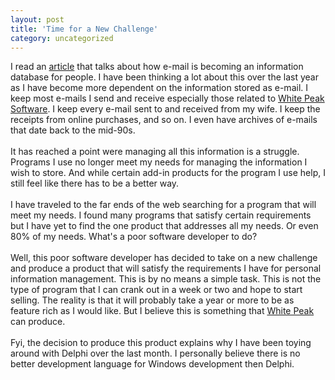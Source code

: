 ```yaml
---
layout: post
title: 'Time for a New Challenge'
category: uncategorized
---
```


I read an <a href="http://news.bbc.co.uk/2/hi/business/4167633.stm">article</a> that talks about how e-mail is becoming an information database for people.  I have been thinking a lot about this over the last year as I have become more dependent on the information stored as e-mail.  I keep most e-mails I send and receive especially those related to <a href="http://www.whitepeaksoftware.com/">White Peak Software</a>.  I keep every e-mail sent to and received from my wife.  I keep the receipts from online purchases, and so on.  I even have archives of e-mails that date back to the mid-90s.<br /><br />It has reached a point were managing all this information is a struggle.  Programs I use no longer meet my needs for managing the information I wish to store.  And while certain add-in products for the program I use help, I still feel like there has to be a better way.<br /><br />I have traveled to the far ends of the web searching for a program that will meet my needs.  I found many programs that satisfy certain requirements but I have yet to find the one product that addresses all my needs.  Or even 80% of my needs.  What's a poor software developer to do?<br /><br />Well, this poor software developer has decided to take on a new challenge and produce a product that will satisfy the requirements I have for personal information management.  This is by no means a simple task.  This is not the type of program that I can crank out in a week or two and hope to start selling.  The reality is that it will probably take a year or more to be as feature rich as I would like.  But I believe this is something that <a href="http://www.whitepeaksoftware.com/">White Peak</a> can produce.<br /><br />Fyi, the decision to produce this product explains why I have been toying around with Delphi over the last month.  I personally believe there is no better development language for Windows development then Delphi.
